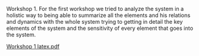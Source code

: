 Workshop 1.
For the first workshop we tried to analyze the system in a holistic way to being able to summarize all the elements and his relations and dynamics with the whole system
trying to getting in detail the key elements of the system and the sensitivity of every element that goes into the system.


[Workshop 1 latex.pdf](https://github.com/user-attachments/files/22570731/Workshop.1.latex.pdf)
